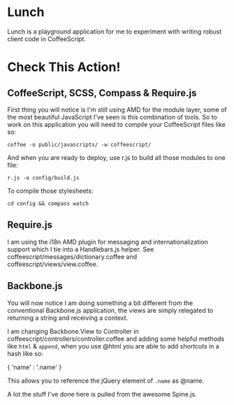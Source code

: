 # Lunch

Lunch is a playground application for me to experiment with writing robust client code in CoffeeScript.

# Check This Action!

## CoffeeScript, SCSS, Compass & Require.js
First thing you will notice is I'm still using AMD for the module layer, some of the most beautiful JavaScript I've seen is this combination of tools. So to work on this application you will need to compile your CoffeeScript files like so:

`coffee -o public/javascripts/ -w coffeescript/`

And when you are ready to deploy, use r.js to build all those modules to one file:

`r.js -o config/build.js`

To compile those stylesheets:

`cd config && compass watch`

## Require.js
I am using the i18n AMD plugin for messaging and internationalization support which I tie into a Handlebars.js helper. See coffeescript/messages/dictionary.coffee and coffeescript/views/view.coffee.

## Backbone.js

You will now notice I am doing something a bit different from the conventional Backbone.js application, the views are simply relegated to returning a string and receiving a context.

I am changing Backbone.View to Controller in coffeescript/controllers/controller.coffee and adding some helpful methods like `html` & `append`, when you use @html you are able to add shortcuts in a hash like so:

{
   'name' : '.name'
}

This allows you to reference the jQuery element of `.name` as @name. 

A lot the stuff I've done here is pulled from the awesome Spine.js.


